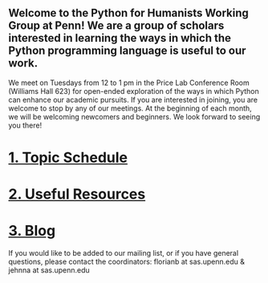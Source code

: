 ## Welcome to the Python for Humanists Working Group at Penn! We are a group of scholars interested in learning the ways in which the Python programming language is useful to our work. 

We meet on Tuesdays from 12 to 1 pm in the Price Lab Conference Room (Williams Hall 623) for open-ended exploration of the ways in which Python can enhance our academic pursuits. If you are interested in joining, you are welcome to stop by any of our meetings. At the beginning of each month, we will be welcoming newcomers and beginners. We look forward to seeing you there!

# [1. Topic Schedule](topicschedule.md)
# [2. Useful Resources](usefulresources.md)
# [3. Blog](blog.md)

If you would like to be added to our mailing list, or if you have general questions, please contact the coordinators: florianb at sas.upenn.edu & jehnna at sas.upenn.edu

